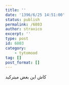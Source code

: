 ```yaml
---
title: ''
date: '1396/6/25 14:51:00'
status: publish
permalink: /6803
author: straxico
excerpt: ''
type: post
id: 6803
category:
    - tytomood
tag: []
post_format: []
---
```

کاش این بغض میترکید